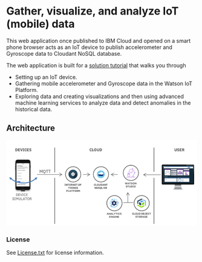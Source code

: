 # Gather, visualize, and analyze IoT (mobile) data

This web application once published to IBM Cloud and opened on a smart phone browser acts as an IoT device to publish accelerometer and Gyroscope data to Cloudant NoSQL database.

The web application is built for a [solution tutorial](https://console.bluemix.net/docs/tutorials/gather-visualize-analyze-iot-data.html) that walks you through
- Setting up an IoT device.
- Gathering mobile accelerometer and Gyroscope data in the Watson IoT Platform.
- Exploring data and creating visualizations and then using advanced machine learning services to analyze data and detect anomalies in the historical data.

## Architecture
![](/public/images/Architecture.png)

### License
See [License.txt](https://github.com/IBM-Cloud/iot-device-phone-simulator/blob/master/License.txt) for license information.

